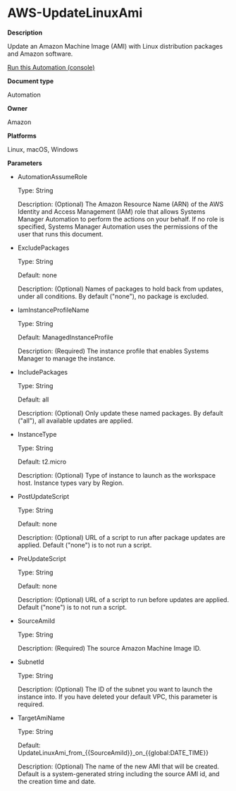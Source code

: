 # AWS\-UpdateLinuxAmi<a name="automation-aws-updatelinuxami"></a>

**Description**

Update an Amazon Machine Image \(AMI\) with Linux distribution packages and Amazon software\.

[Run this Automation \(console\)](https://console.aws.amazon.com/systems-manager/automation/execute/AWS-UpdateLinuxAmi)

**Document type**

Automation

**Owner**

Amazon

**Platforms**

Linux, macOS, Windows

**Parameters**
+ AutomationAssumeRole

  Type: String

  Description: \(Optional\) The Amazon Resource Name \(ARN\) of the AWS Identity and Access Management \(IAM\) role that allows Systems Manager Automation to perform the actions on your behalf\. If no role is specified, Systems Manager Automation uses the permissions of the user that runs this document\.
+ ExcludePackages

  Type: String

  Default: none

  Description: \(Optional\) Names of packages to hold back from updates, under all conditions\. By default \("none"\), no package is excluded\.
+ IamInstanceProfileName

  Type: String

  Default: ManagedInstanceProfile

  Description: \(Required\) The instance profile that enables Systems Manager to manage the instance\.
+ IncludePackages

  Type: String

  Default: all

  Description: \(Optional\) Only update these named packages\. By default \("all"\), all available updates are applied\.
+ InstanceType

  Type: String

  Default: t2\.micro

  Description: \(Optional\) Type of instance to launch as the workspace host\. Instance types vary by Region\.
+ PostUpdateScript

  Type: String

  Default: none

  Description: \(Optional\) URL of a script to run after package updates are applied\. Default \("none"\) is to not run a script\.
+ PreUpdateScript

  Type: String

  Default: none

  Description: \(Optional\) URL of a script to run before updates are applied\. Default \("none"\) is to not run a script\.
+ SourceAmiId

  Type: String

  Description: \(Required\) The source Amazon Machine Image ID\.
+ SubnetId

  Type: String

  Description: \(Optional\) The ID of the subnet you want to launch the instance into\. If you have deleted your default VPC, this parameter is required\.
+ TargetAmiName

  Type: String

  Default: UpdateLinuxAmi\_from\_\{\{SourceAmiId\}\}\_on\_\{\{global:DATE\_TIME\}\}

  Description: \(Optional\) The name of the new AMI that will be created\. Default is a system\-generated string including the source AMI id, and the creation time and date\.